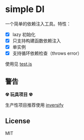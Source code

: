 # simple DI

一个简单的依赖注入工具。特性：

- [x] lazy 初始化
- [x] 只支持构建函数依赖注入
- [x] 单实例
- [x] 支持循环依赖检查（throws error）

使用见 [test.js](test.js)

## 警告

**☢ 玩具项目 ☢**

生产性项目推荐使用 [inversify](https://www.npmjs.com/package/inversify)

## License

MIT